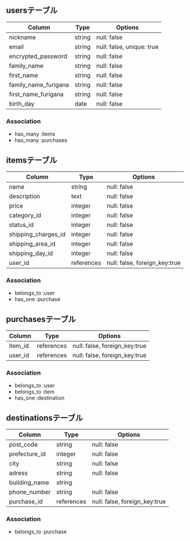 ## usersテーブル

|Column              |Type  |Options                  |
|--------------------|------|-------------------------|
|nickname            |string|null: false              |
|email               |string|null: false, unique: true|
|encrypted_password  |string|null: false              |
|family_name         |string|null: false              |
|first_name          |string|null: false              |
|family_name_furigana|string|null: false              |
|first_name_furigana |string|null: false              |
|birth_day           |date  |null: false              |


### Association

- has_many :items
- has_many :purchases


## itemsテーブル

|Column             |Type      |Options                      |
|-------------------|----------|-----------------------------|
|name               |string    |null: false                  |
|description        |text      |null: false                  |
|price              |integer   |null: false                  |
|category_id        |integer   |null: false                  |
|status_id          |integer   |null: false                  |
|shipping_charges_id|integer   |null: false                  |
|shipping_area_id   |integer   |null: false                  |
|shipping_day_id    |integer   |null: false                  |
|user_id            |references|null: false, foreign_key:true|


### Association

- belongs_to :user
- has_one :purchase


## purchasesテーブル

|Column |Type      |Options                      |
|-------|----------|-----------------------------|
|item_id|references|null: false, foreign_key:true|
|user_id|references|null: false, foreign_key:true|


### Association

- belongs_to :user
- belongs_to :item
- has_one :destination


## destinationsテーブル

|Column       |Type      |Options                      |
|-------------|----------|-----------------------------|
|post_code    |string    |null: false                  |
|prefecture_id|integer   |null: false                  |
|city         |string    |null: false                  |
|adress       |string    |null: false                  |
|building_name|string    |                             |
|phone_number |string    |null: false                  |
|purchase_id  |references|null: false, foreign_key:true|


### Association

- belongs_to :purchase